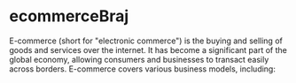 # ecommerceBraj
E-commerce (short for "electronic commerce") is the buying and selling of goods and services over the internet. It has become a significant part of the global economy, allowing consumers and businesses to transact easily across borders. E-commerce covers various business models, including:
